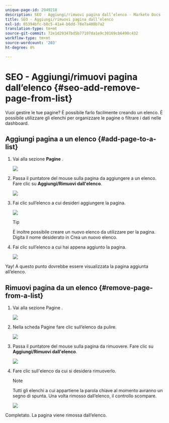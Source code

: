 ```yaml
---
unique-page-id: 2949218
description: SEO - Aggiungi/rimuovi pagina dall’elenco - Marketo Docs - Documentazione del prodotto
title: SEO - Aggiungi/rimuovi pagina dall’elenco
exl-id: 05394bfc-b8c5-41a4-b6dd-78e7a408b7a2
translation-type: tm+mt
source-git-commit: 72e1d29347bd5b77107da1e9c30169cb6490c432
workflow-type: tm+mt
source-wordcount: '203'
ht-degree: 0%

---
```


# SEO - Aggiungi/rimuovi pagina dall’elenco {#seo-add-remove-page-from-list}

Vuoi gestire le tue pagine? È possibile farlo facilmente creando un elenco. È possibile utilizzare gli elenchi per organizzare le pagine o filtrare i dati nelle dashboard.

## Aggiungi pagina a un elenco {#add-page-to-a-list}

1. Vai alla sezione **Pagine** .

   ![](assets/image2014-9-18-13-3a2-3a49.png)

1. Passa il puntatore del mouse sulla pagina da aggiungere a un elenco. Fare clic su **Aggiungi/Rimuovi dall&#39;elenco**.

   ![](assets/image2014-9-18-13-3a2-3a53.png)

1. Fai clic sull’elenco a cui desideri aggiungere la pagina.

   ![](assets/image2014-9-18-13-3a3-3a13.png)

   >[!TIP]
   >
   >È inoltre possibile creare un nuovo elenco da utilizzare per la pagina. Digita il nome desiderato in Crea un nuovo elenco.

1. Fai clic sull’elenco a cui hai appena aggiunto la pagina.

   ![](assets/image2014-9-18-13-3a3-3a40.png)

Yay! A questo punto dovrebbe essere visualizzata la pagina aggiunta all’elenco.

## Rimuovi pagina da un elenco {#remove-page-from-a-list}

1. Vai alla sezione Pagine .

   ![](assets/image2014-9-18-13-3a3-3a45.png)

1. Nella scheda Pagine fare clic sull’elenco da pulire.

   ![](assets/image2014-9-18-13-3a3-3a59.png)

1. Passa il puntatore del mouse sulla pagina da rimuovere. Fare clic su **Aggiungi/Rimuovi dall&#39;elenco**.

   ![](assets/image2014-9-18-13-3a4-3a3.png)

1. Fare clic sull&#39;elenco da cui si desidera rimuoverlo.

   >[!NOTE]
   >
   >Tutti gli elenchi a cui appartiene la parola chiave al momento avranno un segno di spunta. Una volta rimosso dall’elenco, il controllo scompare.

   ![](assets/image2014-9-18-13-3a5-3a40.png)

Completato. La pagina viene rimossa dall’elenco.
